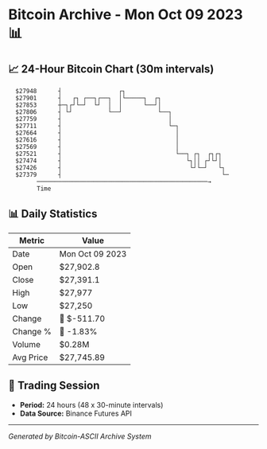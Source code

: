 # Bitcoin Archive - Mon Oct 09 2023 📊

## 📈 24-Hour Bitcoin Chart (30m intervals)

```
  $27948      ┤                ┌┐                              
  $27901      ┤   ┌┐ ┌──┐┌──┐  │└─────┐  ┌┐                    
  $27853      ┼─┐┌┘└─┘  └┘  │  │      └──┘│                    
  $27806      ┤ └┘          └──┘          └──┐                 
  $27759      ┤                              │                 
  $27711      ┤                              └─┐               
  $27664      ┤                                │               
  $27616      ┤                                │               
  $27569      ┤                                │               
  $27521      ┤                                └──┐ ┌┐  ┌┐┌┐   
  $27474      ┤                                   └┐││ ┌┘└┘│   
  $27426      ┤                                    └┘└─┘   └┐  
  $27379      ┤                                             └─ 
        ────────────────────────────────────────────────→
        Time
```

## 📊 Daily Statistics

| Metric | Value |
|--------|-------|
| Date | Mon Oct 09 2023 |
| Open | $27,902.8 |
| Close | $27,391.1 |
| High | $27,977 |
| Low | $27,250 |
| Change | 🔴 $-511.70 |
| Change % | 🔴 -1.83% |
| Volume | $0.28M |
| Avg Price | $27,745.89 |

## 📅 Trading Session

- **Period:** 24 hours (48 x 30-minute intervals)
- **Data Source:** Binance Futures API

---
*Generated by Bitcoin-ASCII Archive System*
